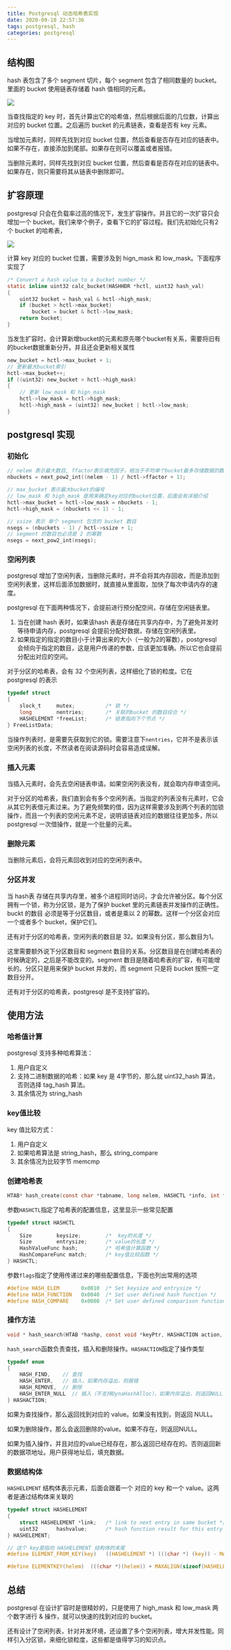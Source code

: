 ```yaml
---
title: Postgresql 动态哈希表实现
date: 2020-09-10 22:57:36
tags: postgresql, hash
categories: postgresql
---
```




## 结构图

hash 表包含了多个 segment 切片，每个 segment 包含了相同数量的 bucket。里面的 bucket 使用链表存储着 hash 值相同的元素。

<img src="pg-dynamic-hash.svg">



当查找指定的 key 时，首先计算出它的哈希值，然后根据后面的几位数，计算出对应的 bucket 位置。之后遍历 bucket 的元素链表，查看是否有 key 元素。

当增加元素时，同样先找到对应 bucket 位置，然后查看是否存在对应的链表中。如果不存在，直接添加到尾部。如果存在则可以覆盖或者报错。

当删除元素时，同样先找到对应 bucket 位置，然后查看是否存在对应的链表中。如果存在，则只需要将其从链表中删除即可。



## 扩容原理

postgresql 只会在负载率过高的情况下，发生扩容操作。并且它的一次扩容只会增加一个 bucket。我们来举个例子，查看下它的扩容过程。我们先初始化只有2个 bucket 的哈希表，

<img src="pg-dynamic-hash-scene-1.svg">



计算 key 对应的 bucket 位置，需要涉及到 hign_mask 和 low_mask。下面程序实现了

```c
/* Convert a hash value to a bucket number */
static inline uint32 calc_bucket(HASHHDR *hctl, uint32 hash_val)
{
	uint32 bucket = hash_val & hctl->high_mask;
	if (bucket > hctl->max_bucket)
		bucket = bucket & hctl->low_mask;
	return bucket;
}
```



当发生扩容时，会计算新增bucket的元素和原先哪个bucket有关系，需要将旧有的bucket数据重新分开。并且还会更新相关属性

```c
new_bucket = hctl->max_bucket + 1;
// 更新最大bucket索引
hctl->max_bucket++;
if ((uint32) new_bucket > hctl->high_mask)
{
    // 更新 low_mask 和 hign_mask
    hctl->low_mask = hctl->high_mask;
    hctl->high_mask = (uint32) new_bucket | hctl->low_mask;
}
```





## postgresql 实现



### 初始化

```c
// nelem 表示最大数目, ffactor表示填充因子，相当于平均单个bucket最多存储数据的数量，这里是取大于指定bucket的2的幂数
nbuckets = next_pow2_int((nelem - 1) / hctl->ffactor + 1);

// max_bucket 表示最大bucket的编号
// low_mask 和 high_mask 是用来确定key对应的bucket位置，后面会有详细介绍
hctl->max_bucket = hctl->low_mask = nbuckets - 1;
hctl->high_mask = (nbuckets << 1) - 1;

// ssize 表示 单个 segment 包含的 bucket 数目
nsegs = (nbuckets - 1) / hctl->ssize + 1;
// segment 的数目也必须是 2 的幂数
nsegs = next_pow2_int(nsegs);  
```



### 空闲列表

postgresql 增加了空闲列表，当删除元素时，并不会将其内存回收，而是添加到空闲列表里，这样后面添加数据时，就直接从里面取，加快了每次申请内存的速度。

postgresql 在下面两种情况下，会提前进行预分配空间，存储在空闲链表里。

1. 当在创建 hash 表时，如果该hash 表是存储在共享内存中，为了避免并发时等待申请内存，postgresql 会提前分配好数据，存储在空闲列表里。
2. 如果指定的指定的数目小于计算出来的大小（一般为2的幂数），postgresql 会倾向于指定的数目，这是用户传递的参数，应该更加准确。所以它也会提前分配出对应的空间。

对于分区的哈希表，会有 32 个空闲列表，这样细化了锁的粒度。它在 postgresql 的表示

```c
typedef struct
{
	slock_t		mutex;			/* 锁 */
	long		nentries;		/* 关联的bucket 的数目综合 */
	HASHELEMENT *freeList;		/* 链表指向下个节点 */
} FreeListData;
```

当操作列表时，是需要先获取到它的锁。需要注意下`nentries`，它并不是表示该空闲列表的长度，不然读者在阅读源码时会容易造成误解。





### 插入元素

当插入元素时，会先去空闲链表申请。如果空闲列表没有，就会取内存申请空间。

对于分区的哈希表，我们直到会有多个空闲列表。当指定的列表没有元素时，它会从其它列表借元素过来。为了避免频繁的借，因为这样需要涉及到两个列表的加锁操作，而且一个列表的空闲元素不足，说明该链表对应的数据往往更加多，所以 postgresql 一次借操作，就是一个批量的元素。



### 删除元素

当删除元素后，会将元素回收到对应的空闲列表中。



### 分区并发

当 hash表 存储在共享内存里，被多个进程同时访问，才会允许被分区。每个分区拥有一个锁，称为分区锁，是为了保护 bucket 里的元素链表并发操作的正确性。buckt 的数目 必须是等于分区数目，或者是乘以 2 的幂数。这样一个分区会对应一个或者多个 bucket，保护它们。

还有对于分区的哈希表，空闲列表的数目是 32。如果没有分区，那么数目为1。

这里需要额外说下分区数目和 segment 数目的关系。分区数目是在创建哈希表的时候确定的，之后是不能改变的。segment 数目是随着哈希表的扩容，有可能增长的。分区只是用来保护 bucket 并发的，而 segment 只是将 bucket 按照一定数目分开。

还有对于分区的哈希表，postgresql 是不支持扩容的。





## 使用方法

### 哈希值计算

postgresql 支持多种哈希算法：

1. 用户自定义
2. 支持二进制数据的哈希：如果 key 是 4字节的，那么就 uint32_hash 算法，否则选择 tag_hash 算法。
3. 其余情况为 string_hash



### key值比较

key 值比较方式：

1. 用户自定义
2. 如果哈希算法是 string_hash，那么 string_compare
3. 其余情况为比较字节 memcmp



### 创建哈希表

```c
HTAB* hash_create(const char *tabname, long nelem, HASHCTL *info, int flags)
```



参数`HASHCTL`指定了哈希表的配置信息，这里显示一些常见配置

```c
typedef struct HASHCTL
{
	Size		keysize;		/*  key的长度 */
	Size		entrysize;		/* value的长度 */
	HashValueFunc hash;			/* 哈希值计算函数 */
	HashCompareFunc match;		/* key值比较函数 */
} HASHCTL;
```



参数`flags`指定了使用传递过来的哪些配置信息，下面也列出常用的选项

```c
#define HASH_ELEM		0x0010	/* Set keysize and entrysize */
#define HASH_FUNCTION	0x0040	/* Set user defined hash function */
#define HASH_COMPARE	0x0080	/* Set user defined comparison function */
```

### 操作方法

```c
void * hash_search(HTAB *hashp, const void *keyPtr, HASHACTION action, bool *foundPtr);
```

`hash_search`函数负责查找，插入和删除操作。`HASHACTION`指定了操作类型

```c
typedef enum
{
	HASH_FIND,    // 查找
	HASH_ENTER,   // 插入，如果内存溢出，则报错
	HASH_REMOVE,  // 删除
	HASH_ENTER_NULL  // 插入（不支持DynaHashAlloc），如果内存溢出，则返回NULL
} HASHACTION;
```



如果为查找操作，那么返回找到对应的 value。如果没有找到，则返回 NULL。

如果为删除操作，那么会返回删除的value。如果不存在，则返回NULL。

如果为插入操作，并且对应的value已经存在，那么返回已经存在的。否则返回新的数据项地址。用户获得地址后，填充数据。



### 数据结构体

`HASHELEMENT` 结构体表示元素，后面会跟着一个 对应的 key 和一个 value。这两者是通过结构体来关联的 

```c
typedef struct HASHELEMENT
{
	struct HASHELEMENT *link;	/* link to next entry in same bucket */
	uint32		hashvalue;		/* hash function result for this entry */
} HASHELEMENT;

// 这个 key是指向 HASHELEMENT 结构体的末尾
#define ELEMENT_FROM_KEY(key)  	((HASHELEMENT *) (((char *) (key)) - MAXALIGN(sizeof(HASHELEMENT))))

#define ELEMENTKEY(helem)  (((char *)(helem)) + MAXALIGN(sizeof(HASHELEMENT)))	
```





## 总结

postgresql 在设计扩容时是很精妙的，只是使用了 high_mask 和 low_mask 两个数字进行 & 操作，就可以快速的找到对应的 bucket。

还有设计了空闲列表，针对并发环境，还设置了多个空闲列表，增大并发性能。同样引入分区锁，来细化锁粒度，这些都是值得学习的知识点。



